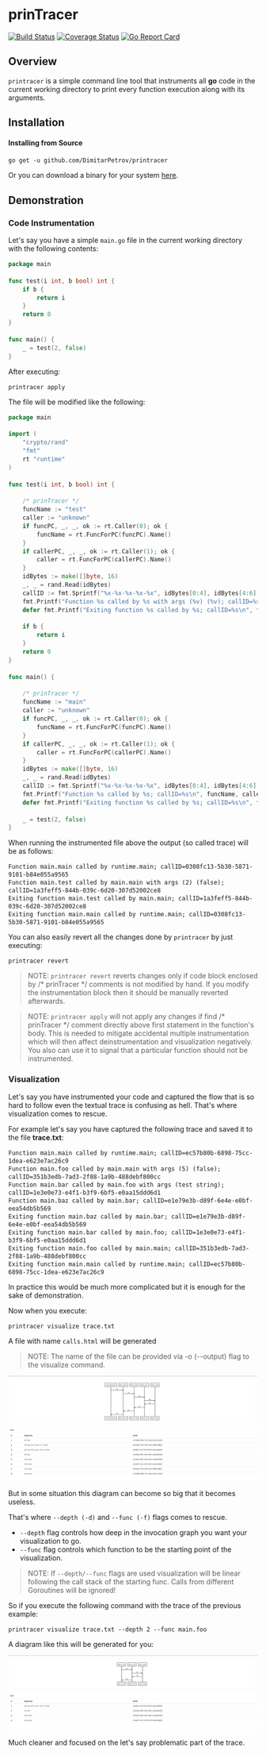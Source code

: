 # prinTracer
[![Build Status](https://travis-ci.org/DimitarPetrov/printracer.svg?branch=master)](https://travis-ci.org/DimitarPetrov/printracer)
[![Coverage Status](https://coveralls.io/repos/github/DimitarPetrov/printracer/badge.svg?branch=master)](https://coveralls.io/github/DimitarPetrov/printracer?branch=master)
[![Go Report Card](https://goreportcard.com/badge/github.com/DimitarPetrov/printracer)](https://goreportcard.com/report/github.com/DimitarPetrov/printracer)

## Overview

`printracer` is a simple command line tool that instruments all **go** code in the current working directory to print every
 function execution along with its arguments.
 
## Installation

#### Installing from Source
```
go get -u github.com/DimitarPetrov/printracer
```
Or you can download a binary for your system [here](https://github.com/DimitarPetrov/printracer/releases).

## Demonstration

### Code Instrumentation

Let's say you have a simple `main.go` file in the current working directory with the following contents:
```go
package main

func test(i int, b bool) int {
	if b {
		return i
	}
	return 0
}

func main() {
	_ = test(2, false)
}
```

After executing:
```
printracer apply
```

The file will be modified like the following:
```go
package main

import (
	"crypto/rand"
	"fmt"
	rt "runtime"
)

func test(i int, b bool) int {

	/* prinTracer */
	funcName := "test"
	caller := "unknown"
	if funcPC, _, _, ok := rt.Caller(0); ok {
		funcName = rt.FuncForPC(funcPC).Name()
	}
	if callerPC, _, _, ok := rt.Caller(1); ok {
		caller = rt.FuncForPC(callerPC).Name()
	}
	idBytes := make([]byte, 16)
	_, _ = rand.Read(idBytes)
	callID := fmt.Sprintf("%x-%x-%x-%x-%x", idBytes[0:4], idBytes[4:6], idBytes[6:8], idBytes[8:10], idBytes[10:])
	fmt.Printf("Function %s called by %s with args (%v) (%v); callID=%s\n", funcName, caller, i, b, callID)
	defer fmt.Printf("Exiting function %s called by %s; callID=%s\n", funcName, caller, callID) /* prinTracer */

	if b {
		return i
	}
	return 0
}

func main() {

	/* prinTracer */
	funcName := "main"
	caller := "unknown"
	if funcPC, _, _, ok := rt.Caller(0); ok {
		funcName = rt.FuncForPC(funcPC).Name()
	}
	if callerPC, _, _, ok := rt.Caller(1); ok {
		caller = rt.FuncForPC(callerPC).Name()
	}
	idBytes := make([]byte, 16)
	_, _ = rand.Read(idBytes)
	callID := fmt.Sprintf("%x-%x-%x-%x-%x", idBytes[0:4], idBytes[4:6], idBytes[6:8], idBytes[8:10], idBytes[10:])
	fmt.Printf("Function %s called by %s; callID=%s\n", funcName, caller, callID)
	defer fmt.Printf("Exiting function %s called by %s; callID=%s\n", funcName, caller, callID) /* prinTracer */

	_ = test(2, false)
}
```
When running the instrumented file above the output (so called trace) will be as follows:
```
Function main.main called by runtime.main; callID=0308fc13-5b30-5871-9101-b84e055a9565
Function main.test called by main.main with args (2) (false); callID=1a3feff5-844b-039c-6d20-307d52002ce8
Exiting function main.test called by main.main; callID=1a3feff5-844b-039c-6d20-307d52002ce8
Exiting function main.main called by runtime.main; callID=0308fc13-5b30-5871-9101-b84e055a9565
```

You can also easily revert all the changes done by `printracer` by just executing:
```
printracer revert
```

> NOTE: `printracer revert` reverts changes only if code block enclosed by /* prinTracer */ comments is not modified by hand. If you modify the instrumentation block then it should be manually reverted afterwards. 

> NOTE: `printracer apply` will not apply any changes if find /* prinTracer */ comment directly above first statement in the function's body. This is needed to mitigate accidental multiple instrumentation which will then affect deinstrumentation and visualization negatively.
You also can use it to signal that a particular function should not be instrumented.
### Visualization

Let's say you have instrumented your code and captured the flow that is so hard to follow even the textual trace is confusing as hell.
That's where visualization comes to rescue.

For example let's say you have captured the following trace and saved it to the file **trace.txt**:
```text
Function main.main called by runtime.main; callID=ec57b80b-6898-75cc-1dea-e623e7ac26c9
Function main.foo called by main.main with args (5) (false); callID=351b3edb-7ad3-2f88-1a9b-488debf800cc
Function main.bar called by main.foo with args (test string); callID=1e3e0e73-e4f1-b3f9-6bf5-e0aa15ddd6d1
Function main.baz called by main.bar; callID=e1e79e3b-d89f-6e4e-e0bf-eea54db5b569
Exiting function main.baz called by main.bar; callID=e1e79e3b-d89f-6e4e-e0bf-eea54db5b569
Exiting function main.bar called by main.foo; callID=1e3e0e73-e4f1-b3f9-6bf5-e0aa15ddd6d1
Exiting function main.foo called by main.main; callID=351b3edb-7ad3-2f88-1a9b-488debf800cc
Exiting function main.main called by runtime.main; callID=ec57b80b-6898-75cc-1dea-e623e7ac26c9
``` 

In practice this would be much more complicated but it is enough for the sake of demonstration.

Now when you execute:
```
printracer visualize trace.txt
```
A file with name `calls.html` will be generated

> NOTE: The name of the file can be provided via -o (--output) flag to the visualize command.

![Example 1](examples/example1.png)

But in some situation this diagram can become so big that it becomes useless.

That's where `--depth (-d)` and `--func (-f)` flags comes to rescue.

- `--depth` flag controls how deep in the invocation graph you want your visualization to go.
- `--func` flag controls which function to be the starting point of the visualization.

> NOTE: If `--depth/--func` flags are used visualization will be linear following the call stack of the starting func. Calls from different Goroutines will be ignored!

So if you execute the following command with the trace of the previous example:
```
printracer visualize trace.txt --depth 2 --func main.foo
```
A diagram like this will be generated for you:

![Example 2](examples/example2.png)

Much cleaner and focused on the let's say problematic part of the trace.

  

